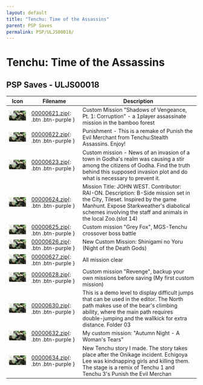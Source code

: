 ```yaml
---
layout: default
title: "Tenchu: Time of the Assassins"
parent: PSP Saves
permalink: PSP/ULJS00018/
---
```

# Tenchu: Time of the Assassins

## PSP Saves - ULJS00018

| Icon | Filename | Description |
|------|----------|-------------|
| ![Tenchu: Time of the Assassins](ICON0.PNG) | [00000621.zip](00000621.zip){: .btn .btn-purple } | Custom Mission "Shadows of Vengeance, Pt. 1: Corruption" - a 1player assassinate mission in the bamboo forest |
| ![Tenchu: Time of the Assassins](ICON0.PNG) | [00000622.zip](00000622.zip){: .btn .btn-purple } | Punishment - This is a remake of Punish the Evil Merchant from Tenchu:Stealth Assassins. Enjoy! |
| ![Tenchu: Time of the Assassins](ICON0.PNG) | [00000623.zip](00000623.zip){: .btn .btn-purple } | Custom mission - News of an invasion of a town in Godha's realm was causing a stir among the citizens of Godha. Find the truth behind this supposed invasion plot and do what is necessary to prevent it. |
| ![Tenchu: Time of the Assassins](ICON0.PNG) | [00000624.zip](00000624.zip){: .btn .btn-purple } | Mission Title: JOHN WEST. Contributor: RAI-ON. Description: B-Side mission set in the City, Tileset. Inspired by the game Manhunt. Expose Starkweather's diabolical schemes involving the staff and animals in the local Zoo.(slot 14) |
| ![Tenchu: Time of the Assassins](ICON0.PNG) | [00000625.zip](00000625.zip){: .btn .btn-purple } | Custom mission "Grey Fox", MGS-Tenchu crossover boss battle |
| ![Tenchu: Time of the Assassins](ICON0.PNG) | [00000626.zip](00000626.zip){: .btn .btn-purple } | New Custom Mission: Shinigami no Yoru (Night of the Death Gods) |
| ![Tenchu: Time of the Assassins](ICON0.PNG) | [00000627.zip](00000627.zip){: .btn .btn-purple } | All mission clear |
| ![Tenchu: Time of the Assassins](ICON0.PNG) | [00000628.zip](00000628.zip){: .btn .btn-purple } | Custom mission "Revenge", backup your own missions before saving (My first custom mission) |
| ![Tenchu: Time of the Assassins](ICON0.PNG) | [00000630.zip](00000630.zip){: .btn .btn-purple } | This is a demo level to display difficult jumps that can be used in the editor. The North path makes use of the bear's climbing ability, where the main path requires double-jumping and the wallkick for extra distance. Folder 03 |
| ![Tenchu: Time of the Assassins](ICON0.PNG) | [00000632.zip](00000632.zip){: .btn .btn-purple } | My custom mission: "Autumn Night - A Woman's Tears" |
| ![Tenchu: Time of the Assassins](ICON0.PNG) | [00000634.zip](00000634.zip){: .btn .btn-purple } | New Tenchu story I made. The story takes place after the Onikage incident. Echigoya Lee was kindnapping girls and killing them. The stage is a remix of Tenchu 1 and Tenchu 3's Punish the Evil Merchan |

